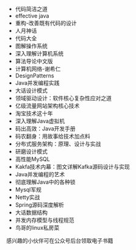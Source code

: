 - 代码简洁之道
- effective java
- 重构-改善既有代码的设计
- 人月神话
- 代码大全
- 图解操作系统
- 深入理解计算机系统
- 算法导论中文版
- 计算机网络-谢希仁
- DesignPatterns
- Java并发编程实践
- 大话设计模式
- 领域驱动设计：软件核心复杂性应对之道
- 亿级流量网站架构核心技术
- 淘宝技术这十年
- 深入理解Java虚拟机
- 码出高效：Java开发手册
- 码农翻身：用故事给技术加点料
- 分布式服务架构：原理、设计与实战
- 研磨设计模式
- 高性能MySQL
- Kakfa技术内幕：图文详解Kafka源码设计与实现
- Java并发编程的艺术
- 彻底理解Java中的各种锁
- Mysql军规
- Netty实战
- Spring源码深度解析
- 大话数据结构
- 并发内存模型与线程规范
- 鸟哥的linux私房菜

感兴趣的小伙伴可在公众号后台领取电子书籍